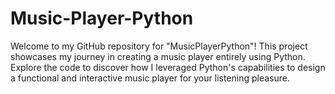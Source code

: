 # Music-Player-Python
Welcome to my GitHub repository for "MusicPlayerPython"! This project showcases my journey in creating a music player entirely using Python. Explore the code to discover how I leveraged Python's capabilities to design a functional and interactive music player for your listening pleasure.
